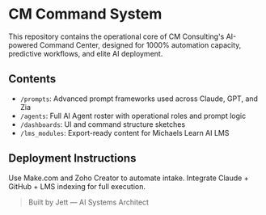 # CM Command System

This repository contains the operational core of CM Consulting's AI-powered Command Center, designed for 1000% automation capacity, predictive workflows, and elite AI deployment.

## Contents
- `/prompts`: Advanced prompt frameworks used across Claude, GPT, and Zia
- `/agents`: Full AI Agent roster with operational roles and prompt logic
- `/dashboards`: UI and command structure sketches
- `/lms_modules`: Export-ready content for Michaels Learn AI LMS

## Deployment Instructions
Use Make.com and Zoho Creator to automate intake. Integrate Claude + GitHub + LMS indexing for full execution.

> Built by Jett — AI Systems Architect
